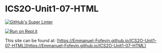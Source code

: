 # ICS2O-Unit1-07-HTML

[![GitHub's Super Linter](https://github.com/Emmanuel-Fofeyin/ICS2O-Unit1-07-HTML/workflows/GitHub's%20Super%20Linter/badge.svg)](https://github.com/<Emmanuel-Fofeyin/ICS2O-Unit1-07-HTML>/actions)


[![Run on Repl.it](https://repl.it/badge/github/Emmanuel-Fofeyin/ICS2O-Unit1-07-HTML)](https://repl.it/github/Emmanuel-Fofeyin/ICS2O-Unit1-07-HTML)

This site can be found at: [https://Emmanuel-Fofeyin.github.io/ICS2O-Unit1-07-HTML](https://Emmanuel-Fofeyin.github.io/ICS2O-Unit1-07-HTML)
